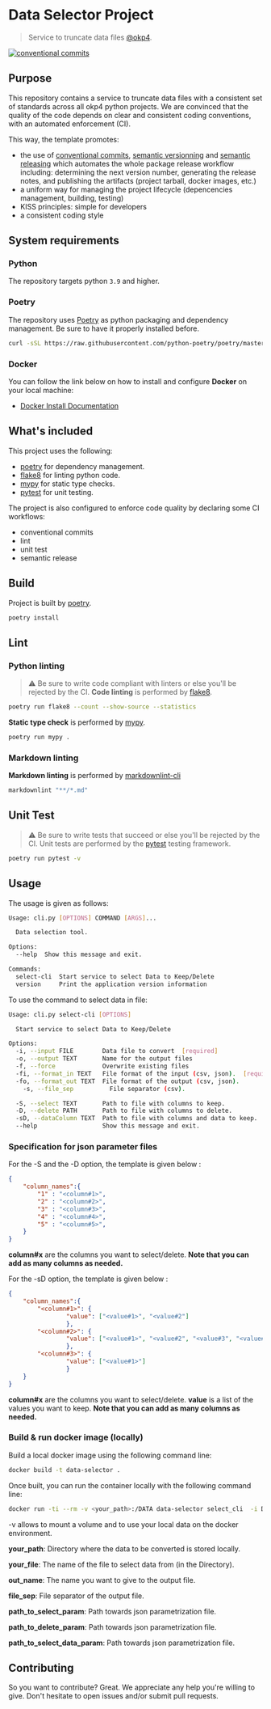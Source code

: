# Data Selector Project

> Service to truncate data files [@okp4](okp4.com).

[![conventional commits](https://img.shields.io/badge/Conventional%20Commits-1.0.0-yellow.svg)](https://conventionalcommits.org)

## Purpose

This repository contains a service to truncate data files with a consistent set of standards across all okp4 python projects. We are convinced that the quality of the code depends on clear and consistent coding conventions, with an automated enforcement (CI).

This way, the template promotes:

- the use of [conventional commits](https://www.conventionalcommits.org/en/v1.0.0/), [semantic versionning](https://semver.org/) and [semantic releasing](https://github.com/cycjimmy/semantic-release-action) which automates the whole package release workflow including: determining the next version number, generating the release notes, and publishing the artifacts (project tarball, docker images, etc.)
- a uniform way for managing the project lifecycle (depencencies management, building, testing)
- KISS principles: simple for developers
- a consistent coding style

## System requirements

### Python

The repository targets python `3.9` and higher.

### Poetry

The repository uses [Poetry](https://python-poetry.org) as python packaging and dependency management. Be sure to have it properly installed before.

```sh
curl -sSL https://raw.githubusercontent.com/python-poetry/poetry/master/get-poetry.py | python -
```

### Docker

You can follow the link below on how to install and configure **Docker** on your local machine:

- [Docker Install Documentation](https://docs.docker.com/install/)

## What's included

This project uses the following:

- [poetry](https://python-poetry.org) for dependency management.
- [flake8](https://flake8.pycqa.org) for linting python code.
- [mypy](http://mypy-lang.org/) for static type checks.
- [pytest](https://docs.pytest.org) for unit testing.

The project is also configured to enforce code quality by declaring some CI workflows:

- conventional commits
- lint
- unit test
- semantic release

## Build

Project is built by [poetry](https://python-poetry.org).

```sh
poetry install
```

## Lint

### Python linting

> ⚠️ Be sure to write code compliant with linters or else you'll be rejected by the CI.
**Code linting** is performed by [flake8](https://flake8.pycqa.org).

```sh
poetry run flake8 --count --show-source --statistics
```

**Static type check** is performed by [mypy](http://mypy-lang.org/).

```sh
poetry run mypy .
```

### Markdown linting

**Markdown linting** is performed by [markdownlint-cli](https://github.com/igorshubovych/markdownlint-cli)

```sh
markdownlint "**/*.md"  
```

## Unit Test

> ⚠️ Be sure to write tests that succeed or else you'll be rejected by the CI.
Unit tests are performed by the [pytest](https://docs.pytest.org) testing framework.

```sh
poetry run pytest -v
```

## Usage

The usage is given as follows:

```sh
Usage: cli.py [OPTIONS] COMMAND [ARGS]...

  Data selection tool.

Options:
  --help  Show this message and exit.

Commands:
  select-cli  Start service to select Data to Keep/Delete
  version     Print the application version information
```

To use the command to select data in file:

```sh
Usage: cli.py select-cli [OPTIONS]

  Start service to select Data to Keep/Delete

Options:
  -i, --input FILE        Data file to convert  [required]
  -o, --output TEXT       Name for the output files
  -f, --force             Overwrite existing files
  -fi, --format_in TEXT   File format of the input (csv, json).  [required]
  -fo, --format_out TEXT  File format of the output (csv, json).
    -s, --file_sep          File separator (csv).

  -S, --select TEXT       Path to file with columns to keep.
  -D, --delete PATH       Path to file with columns to delete.
  -sD, --dataColumn TEXT  Path to file with columns and data to keep.
  --help                  Show this message and exit.
```

### Specification for json parameter files

For the -S and the -D option, the template is given below :

```json
{
    "column_names":{
        "1" : "<column#1>",
        "2" : "<column#2>",
        "3" : "<column#3>",
        "4" : "<column#4>",
        "5" : "<column#5>",
    }
}
```

**column#x** are the columns you want to select/delete.
**Note that you can add as many columns as needed.**

For the -sD option, the template is given below :

```json
{
    "column_names":{
        "<column#1>": {
                "value": ["<value#1>", "<value#2"]
                },
        "<column#2>": {
                "value": ["<value#1>", "<value#2", "<value#3", "<value#4"]
                },
        "<column#3>": {
                "value": ["<value#1>"]
                }
    }
}
```

**column#x** are the columns you want to select/delete.
**value** is a list of the values you want to keep.
**Note that you can add as many columns as needed.**

### Build & run docker image (locally)

Build a local docker image using the following command line:

```sh
docker build -t data-selector .
```

Once built, you can run the container locally with the following command line:

```sh
docker run -ti --rm -v <your_path>:/DATA data-selector select_cli  -i DATA/<your_file> -o DATA/<out_name> -f -s <file_sep> -S <path_to_select_param> -D <path_to_delete_param> -sD <path_to_select_data_param>
```

-v allows to mount a volume and to use your local data on the docker environment.

**your_path**: Directory where the data to be converted is stored locally.

**your_file**: The name of the file to select data from (in the Directory).

**out_name**: The name you want to give to the output file.

**file_sep**: File separator of the output file.

**path_to_select_param**: Path towards json parametrization file.

**path_to_delete_param**: Path towards json parametrization file.

**path_to_select_data_param**: Path towards json parametrization file.

## Contributing

So you want to contribute? Great. We appreciate any help you're willing to give. Don't hesitate to open issues and/or submit pull requests.
